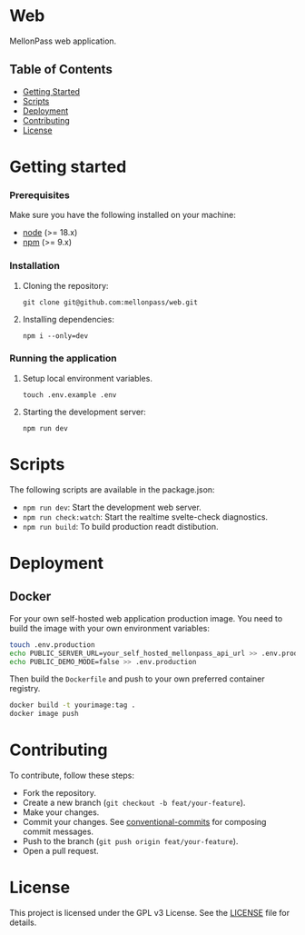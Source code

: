 # Web

MellonPass web application.

## Table of Contents

- [Getting Started](#getting-started)
- [Scripts](#scripts)
- [Deployment](#deployment)
- [Contributing](#contributing)
- [License](#license)

# Getting started

### Prerequisites

Make sure you have the following installed on your machine:

- [node](https://nodejs.org/) (>= 18.x)
- [npm](https://www.npmjs.com/) (>= 9.x)

### Installation

1. Cloning the repository:

    ```
    git clone git@github.com:mellonpass/web.git
    ```

1. Installing dependencies:

    ```
    npm i --only=dev
    ```

### Running the application

1. Setup local environment variables.

    ```
    touch .env.example .env
    ```

1. Starting the development server:

    ```
    npm run dev
    ```

# Scripts

The following scripts are available in the package.json:

- `npm run dev`: Start the development web server.
- `npm run check:watch`: Start the realtime svelte-check diagnostics.
- `npm run build`: To build production readt distibution.

# Deployment

## Docker

For your own self-hosted web application production image. You need to build the image with your own environment variables:

```bash
touch .env.production
echo PUBLIC_SERVER_URL=your_self_hosted_mellonpass_api_url >> .env.production
echo PUBLIC_DEMO_MODE=false >> .env.production
```

Then build the `Dockerfile` and push to your own preferred container registry.

```bash
docker build -t yourimage:tag .
docker image push
```

# Contributing

To contribute, follow these steps:

- Fork the repository.
- Create a new branch (`git checkout -b feat/your-feature`).
- Make your changes.
- Commit your changes. See [conventional-commits](https://gist.github.com/roelzkie15/3fe7635c542aee64c568535eb8ea25d3) for composing commit messages.
- Push to the branch (`git push origin feat/your-feature`).
- Open a pull request.

# License

This project is licensed under the GPL v3 License. See the [LICENSE](/LICENSE) file for details.
